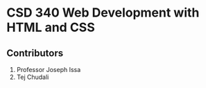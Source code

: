# CSD 340 Web Development with HTML and CSS

## Contributors
1. Professor Joseph Issa
2. Tej Chudali
